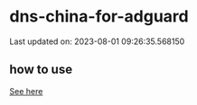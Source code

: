 # dns-china-for-adguard

Last updated on: 2023-08-01 09:26:35.568150

## how to use

[See here](https://github.com/AdguardTeam/AdGuardHome/wiki/Configuration#upstreams-from-file)